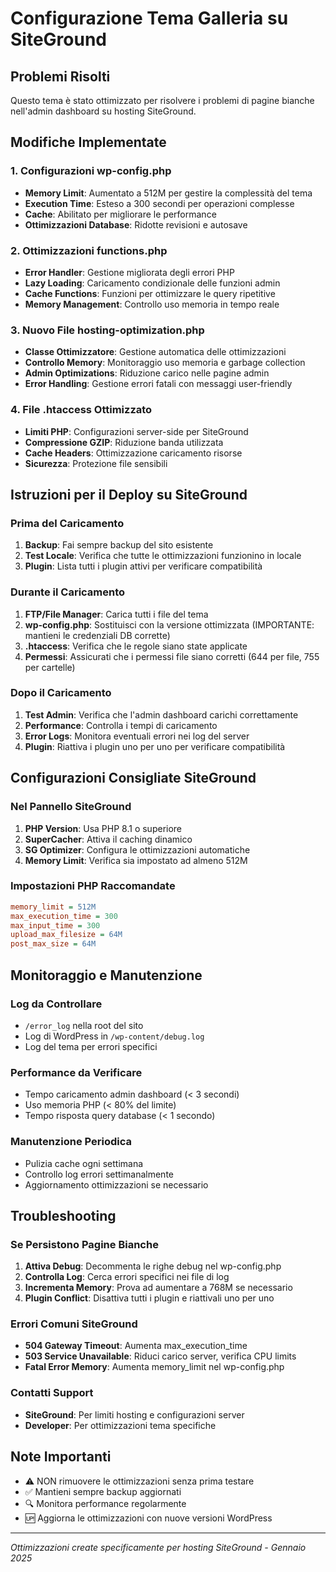 # Configurazione Tema Galleria su SiteGround

## Problemi Risolti
Questo tema è stato ottimizzato per risolvere i problemi di pagine bianche nell'admin dashboard su hosting SiteGround.

## Modifiche Implementate

### 1. Configurazioni wp-config.php
- **Memory Limit**: Aumentato a 512M per gestire la complessità del tema
- **Execution Time**: Esteso a 300 secondi per operazioni complesse
- **Cache**: Abilitato per migliorare le performance
- **Ottimizzazioni Database**: Ridotte revisioni e autosave

### 2. Ottimizzazioni functions.php
- **Error Handler**: Gestione migliorata degli errori PHP
- **Lazy Loading**: Caricamento condizionale delle funzioni admin
- **Cache Functions**: Funzioni per ottimizzare le query ripetitive
- **Memory Management**: Controllo uso memoria in tempo reale

### 3. Nuovo File hosting-optimization.php
- **Classe Ottimizzatore**: Gestione automatica delle ottimizzazioni
- **Controllo Memory**: Monitoraggio uso memoria e garbage collection
- **Admin Optimizations**: Riduzione carico nelle pagine admin
- **Error Handling**: Gestione errori fatali con messaggi user-friendly

### 4. File .htaccess Ottimizzato
- **Limiti PHP**: Configurazioni server-side per SiteGround
- **Compressione GZIP**: Riduzione banda utilizzata
- **Cache Headers**: Ottimizzazione caricamento risorse
- **Sicurezza**: Protezione file sensibili

## Istruzioni per il Deploy su SiteGround

### Prima del Caricamento
1. **Backup**: Fai sempre backup del sito esistente
2. **Test Locale**: Verifica che tutte le ottimizzazioni funzionino in locale
3. **Plugin**: Lista tutti i plugin attivi per verificare compatibilità

### Durante il Caricamento
1. **FTP/File Manager**: Carica tutti i file del tema
2. **wp-config.php**: Sostituisci con la versione ottimizzata (IMPORTANTE: mantieni le credenziali DB corrette)
3. **.htaccess**: Verifica che le regole siano state applicate
4. **Permessi**: Assicurati che i permessi file siano corretti (644 per file, 755 per cartelle)

### Dopo il Caricamento
1. **Test Admin**: Verifica che l'admin dashboard carichi correttamente
2. **Performance**: Controlla i tempi di caricamento
3. **Error Logs**: Monitora eventuali errori nei log del server
4. **Plugin**: Riattiva i plugin uno per uno per verificare compatibilità

## Configurazioni Consigliate SiteGround

### Nel Pannello SiteGround
1. **PHP Version**: Usa PHP 8.1 o superiore
2. **SuperCacher**: Attiva il caching dinamico
3. **SG Optimizer**: Configura le ottimizzazioni automatiche
4. **Memory Limit**: Verifica sia impostato ad almeno 512M

### Impostazioni PHP Raccomandate
```ini
memory_limit = 512M
max_execution_time = 300
max_input_time = 300
upload_max_filesize = 64M
post_max_size = 64M
```

## Monitoraggio e Manutenzione

### Log da Controllare
- `/error_log` nella root del sito
- Log di WordPress in `/wp-content/debug.log`
- Log del tema per errori specifici

### Performance da Verificare
- Tempo caricamento admin dashboard (< 3 secondi)
- Uso memoria PHP (< 80% del limite)
- Tempo risposta query database (< 1 secondo)

### Manutenzione Periodica
- Pulizia cache ogni settimana
- Controllo log errori settimanalmente
- Aggiornamento ottimizzazioni se necessario

## Troubleshooting

### Se Persistono Pagine Bianche
1. **Attiva Debug**: Decommenta le righe debug nel wp-config.php
2. **Controlla Log**: Cerca errori specifici nei file di log
3. **Incrementa Memory**: Prova ad aumentare a 768M se necessario
4. **Plugin Conflict**: Disattiva tutti i plugin e riattivali uno per uno

### Errori Comuni SiteGround
- **504 Gateway Timeout**: Aumenta max_execution_time
- **503 Service Unavailable**: Riduci carico server, verifica CPU limits
- **Fatal Error Memory**: Aumenta memory_limit nel wp-config.php

### Contatti Support
- **SiteGround**: Per limiti hosting e configurazioni server
- **Developer**: Per ottimizzazioni tema specifiche

## Note Importanti
- ⚠️ NON rimuovere le ottimizzazioni senza prima testare
- ✅ Mantieni sempre backup aggiornati
- 🔍 Monitora performance regolarmente
- 🆙 Aggiorna le ottimizzazioni con nuove versioni WordPress

---
*Ottimizzazioni create specificamente per hosting SiteGround - Gennaio 2025*